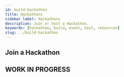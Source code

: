 ```yaml
---
id: build-hackathon
title: Hackathons
sidebar_label: Hackathons
description: Join or host a Hackathon.
keywords: [hackathon, build, event, host, resources]
slug: ../build-hackathon
---
```


## Join a Hackathon

## WORK IN PROGRESS
